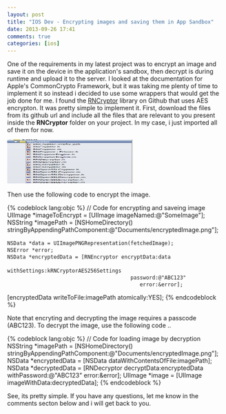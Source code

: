 ```yaml
---
layout: post
title: "IOS Dev - Encrypting images and saving them in App Sandbox"
date: 2013-09-26 17:41
comments: true
categories: [ios]
---
```


One of the requirements in my latest project was to encrypt an image and save it on the device in the application's sandbox, then decrypt is during runtime and upload it to the server. I looked at the documentation for Apple's CommonCrypto Framework, but it was taking me plenty of time to implement it so instead i decided to use some wrappers that would get the job done for me. I found the <a href="https://github.com/rnapier/RNCryptor">RNCryptor</a> library on Github that uses AES encrypton. It was pretty simple to implement it. First, download the files from its github url and include all the files that are relevant to you present inside the <b>RNCryptor</b> folder on your project. In my case, i just imported all of them for now.

<img src="/images/posts/imageen/1.png" width="292" height="102" alt="1">

Then use the following code to encrypt the image.

{% codeblock lang:objc %}
//  Code for encrypting and saveing image 
    UIImage *imageToEncrypt = [UIImage imageNamed:@"SomeImage"];
    NSString  *imagePath = [NSHomeDirectory() stringByAppendingPathComponent:@"Documents/encryptedImage.png"];
  
    NSData *data = UIImagePNGRepresentation(fetchedImage);
    NSError *error;
    NSData *encryptedData = [RNEncryptor encryptData:data
                                        withSettings:kRNCryptorAES256Settings
                                            password:@"ABC123"
                                               error:&error];
   [encryptedData writeToFile:imagePath atomically:YES];
{% endcodeblock %}



Note that encryting and decrypting the image requires a passcode (ABC123). To decrypt the image, use the following code ..

{% codeblock lang:objc %}
 //  Code for loading image by decryption
    NSString  *imagePath = [NSHomeDirectory() stringByAppendingPathComponent:@"Documents/encryptedImage.png"];
    NSData *encryptedData = [NSData dataWithContentsOfFile:imagePath];
    NSData *decryptedData = [RNDecryptor decryptData:encryptedData
                                        withPassword:@"ABC123"
                                               error:&error];
    UIImage *image = [UIImage imageWithData:decryptedData];
{% endcodeblock %}

 See, its pretty simple. If you have any questions, let me know in the comments secton below and i will get back to you.